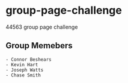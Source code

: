 # group-page-challenge

44563 group page challenge

## Group Memebers

    - Connor Beshears
    - Kevin Hart
    - Joseph Watts
    - Chase Smith

